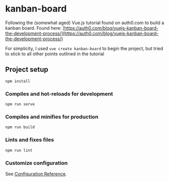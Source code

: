 # kanban-board

Following the (somewhat aged) Vue.js tutorial found on auth0.com to build a kanban board.
Found here: [https://auth0.com/blog/vuejs-kanban-board-the-development-process/](https://auth0.com/blog/vuejs-kanban-board-the-development-process/)

For simplicity, I used ```vue create kanban-board``` to begin the project, but tried to stick to all other points outlined in the tutorial


## Project setup
```
npm install
```

### Compiles and hot-reloads for development
```
npm run serve
```

### Compiles and minifies for production
```
npm run build
```

### Lints and fixes files
```
npm run lint
```

### Customize configuration
See [Configuration Reference](https://cli.vuejs.org/config/).
